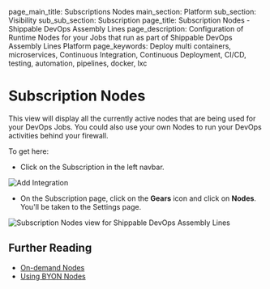 page_main_title: Subscriptions Nodes
main_section: Platform
sub_section: Visibility
sub_sub_section: Subscription
page_title: Subscription Nodes - Shippable DevOps Assembly Lines
page_description: Configuration of Runtime Nodes for your Jobs that run as part of Shippable DevOps Assembly Lines Platform
page_keywords: Deploy multi containers, microservices, Continuous Integration, Continuous Deployment, CI/CD, testing, automation, pipelines, docker, lxc

# Subscription Nodes

This view will display all the currently active nodes that are being used for your DevOps Jobs. You could also use your own Nodes to run your DevOps activities behind your firewall.

To get here:

* Click on the Subscription in the left navbar.

<img src="/images/getting-started/account-settings.png" alt="Add Integration">

* On the Subscription page, click on the **Gears** icon and click on **Nodes**. You'll be taken to the Settings page.

<img src="/images/platform/visibility/subscription-nodes-view.jpg" alt="Subscription Nodes view for Shippable DevOps Assembly Lines" style="vertical-align: middle;display: block;margin-left: auto;margin-right: auto;"/>

## Further Reading

* [On-demand Nodes](/platform/runtime/nodes/#dynamic-nodes/)
* [Using BYON Nodes](/platform/runtime/nodes/#custom-nodes)
